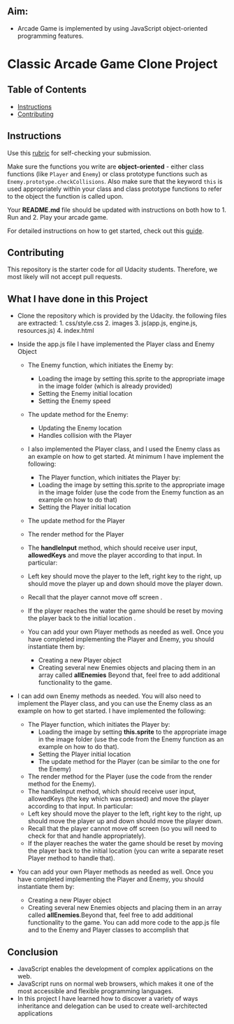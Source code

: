 ## Aim:

-   Arcade Game is implemented by using JavaScript object-oriented programming  features.

# Classic Arcade Game Clone Project

## Table of Contents

-   [Instructions](#instructions)
-   [Contributing](#contributing)

## Instructions

Use this [rubric](https://review.udacity.com/#!/rubrics/15/view) for self-checking your submission.

Make sure the functions you write are **object-oriented** - either class functions (like `Player` and `Enemy`) or class prototype functions such as `Enemy.prototype.checkCollisions`. Also make sure that the keyword `this` is used appropriately within your class and class prototype functions to refer to the object the function is called upon.

Your **README.md** file should be updated with instructions on both how to 1. Run and 2. Play your arcade game.

For detailed instructions on how to get started, check out this [guide](https://docs.google.com/document/d/1v01aScPjSWCCWQLIpFqvg3-vXLH2e8_SZQKC8jNO0Dc/pub?embedded=true).

## Contributing

This repository is the starter code for _all_ Udacity students. Therefore, we most likely will not accept pull requests.

## What I have done in this Project

-   Clone the repository which is provided by the Udacity. the following files are extracted:
           1. css/style.css
           2. images
           3. js(app.js, engine.js, resources.js)
           4. index.html
-   Inside the app.js file I have implemented the Player class and Enemy Object

    -   The Enemy function, which initiates the Enemy by:
        -   Loading the image by setting this.sprite to the appropriate image in the image folder (which is already provided)
        -   Setting the Enemy initial location
        -   Setting the Enemy speed
    -   The update method for the Enemy:
        -   Updating the Enemy location
        -   Handles collision with the Player
    -   I also implemented the Player class, and I used the Enemy class as an example on how to get started. At minimum I have implement the following:
        -   The Player function, which initiates the Player by:
        -   Loading the image by setting this.sprite to the appropriate image in the image folder (use the code from the Enemy function as an example on how to do that)
        -   Setting the Player initial location
    -   The update method for the Player
    -   The render method for the Player
    -   The **handleInput** method, which should receive user input, **allowedKeys**  and move the player according to that input. In particular:
    -   Left key should move the player to the left, right key to the right, up should
        move the player up and down should move the player down.
    -   Recall that the player cannot move off screen .
    -   If the player reaches the water the game should be reset by moving the
          player back to the initial location .
    -   You can add your own Player methods as needed as well. Once you    have  completed implementing the Player and Enemy, you should instantiate them by:

        -   Creating a new Player object
        -   Creating several new Enemies objects and placing them in an array called  **allEnemies**  Beyond that, feel free to add additional functionality to the game.

-   I can add own Enemy methods as needed. You will also need to implement the Player class, and you can use the Enemy class as an example on how to get started. I have implemented the following:
    -   The Player function, which initiates the Player by:
        -   Loading the image by setting **this.sprite** to the appropriate image in the image folder (use the code from the Enemy function as an example on how
            to do that).
        -   Setting the Player initial location
        -   The update method for the Player (can be similar to the one for the Enemy)
    -   The render method for the Player (use the code from the render method for the Enemy).
    -   The handleInput method, which should receive user input, allowedKeys (the key which was pressed) and move the player according to that input. In particular:
    -   Left key should move the player to the left, right key to the right, up should move the player up and down should move the player down.
    -   Recall that the player cannot move off screen (so you will need to check for that and handle appropriately).
    -   If the player reaches the water the game should be reset by moving the player back to the initial location (you can write a separate reset Player
        method to handle that).
-   You can add your own Player methods as needed as well. Once you have completed implementing the Player and Enemy, you should instantiate them by:
    -   Creating a new Player object
    -   Creating several new Enemies objects and placing them in an array called
            **allEnemies**.Beyond that, feel free to add additional functionality to the game. You can add more code to the app.js file and to the Enemy and Player classes to accomplish that

## Conclusion

-   JavaScript enables the development of complex applications on the web.
-   JavaScript runs on normal web browsers, which makes it one of the most accessible and flexible programming languages.
-   In this project I have learned how to discover a variety of ways inheritance and delegation can be used to create well-architected applications
